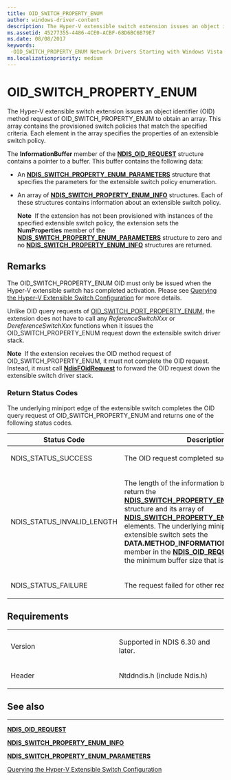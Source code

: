 ```yaml
---
title: OID_SWITCH_PROPERTY_ENUM
author: windows-driver-content
description: The Hyper-V extensible switch extension issues an object identifier (OID) method request of OID_SWITCH_PROPERTY_ENUM to obtain an array.
ms.assetid: 45277355-4486-4CE0-ACBF-68D6BC6B79E7
ms.date: 08/08/2017
keywords: 
 -OID_SWITCH_PROPERTY_ENUM Network Drivers Starting with Windows Vista
ms.localizationpriority: medium
---
```


# OID\_SWITCH\_PROPERTY\_ENUM


The Hyper-V extensible switch extension issues an object identifier (OID) method request of OID\_SWITCH\_PROPERTY\_ENUM to obtain an array. This array contains the provisioned switch policies that match the specified criteria. Each element in the array specifies the properties of an extensible switch policy.

The **InformationBuffer** member of the [**NDIS\_OID\_REQUEST**](https://msdn.microsoft.com/library/windows/hardware/ff566710) structure contains a pointer to a buffer. This buffer contains the following data:

-   An [**NDIS\_SWITCH\_PROPERTY\_ENUM\_PARAMETERS**](https://msdn.microsoft.com/library/windows/hardware/hh598253) structure that specifies the parameters for the extensible switch policy enumeration.

-   An array of [**NDIS\_SWITCH\_PROPERTY\_ENUM\_INFO**](https://msdn.microsoft.com/library/windows/hardware/hh598250) structures. Each of these structures contains information about an extensible switch policy.

    **Note**  If the extension has not been provisioned with instances of the specified extensible switch policy, the extension sets the **NumProperties** member of the [**NDIS\_SWITCH\_PROPERTY\_ENUM\_PARAMETERS**](https://msdn.microsoft.com/library/windows/hardware/hh598253) structure to zero and no [**NDIS\_SWITCH\_PROPERTY\_ENUM\_INFO**](https://msdn.microsoft.com/library/windows/hardware/hh598250) structures are returned.

     

Remarks
-------

The OID\_SWITCH\_PROPERTY\_ENUM OID must only be issued when the Hyper-V extensible switch has completed activation. Please see [Querying the Hyper-V Extensible Switch Configuration](https://msdn.microsoft.com/library/windows/hardware/hh598293) for more details.

Unlike OID query requests of [OID\_SWITCH\_PORT\_PROPERTY\_ENUM](oid-switch-port-property-enum.md), the extension does not have to call any *ReferenceSwitchXxx* or *DereferenceSwitchXxx* functions when it issues the OID\_SWITCH\_PROPERTY\_ENUM request down the extensible switch driver stack.

**Note**  If the extension receives the OID method request of OID\_SWITCH\_PROPERTY\_ENUM, it must not complete the OID request. Instead, it must call [**NdisFOidRequest**](https://msdn.microsoft.com/library/windows/hardware/ff561830) to forward the OID request down the extensible switch driver stack.

 

### Return Status Codes

The underlying miniport edge of the extensible switch completes the OID query request of OID\_SWITCH\_PROPERTY\_ENUM and returns one of the following status codes.

<table>
<colgroup>
<col width="50%" />
<col width="50%" />
</colgroup>
<thead>
<tr class="header">
<th>Status Code</th>
<th>Description</th>
</tr>
</thead>
<tbody>
<tr class="odd">
<td><p>NDIS_STATUS_SUCCESS</p></td>
<td><p>The OID request completed successfully.</p></td>
</tr>
<tr class="even">
<td><p>NDIS_STATUS_INVALID_LENGTH</p></td>
<td><p>The length of the information buffer is too small to return the <a href="https://msdn.microsoft.com/library/windows/hardware/hh598253" data-raw-source="[&lt;strong&gt;NDIS_SWITCH_PROPERTY_ENUM_PARAMETERS&lt;/strong&gt;](https://msdn.microsoft.com/library/windows/hardware/hh598253)"><strong>NDIS_SWITCH_PROPERTY_ENUM_PARAMETERS</strong></a> structure and its array of <a href="https://msdn.microsoft.com/library/windows/hardware/hh598250" data-raw-source="[&lt;strong&gt;NDIS_SWITCH_PROPERTY_ENUM_INFO&lt;/strong&gt;](https://msdn.microsoft.com/library/windows/hardware/hh598250)"><strong>NDIS_SWITCH_PROPERTY_ENUM_INFO</strong></a> elements. The underlying miniport edge of the extensible switch sets the <strong>DATA.METHOD_INFORMATION.BytesNeeded</strong> member in the <a href="https://msdn.microsoft.com/library/windows/hardware/ff566710" data-raw-source="[&lt;strong&gt;NDIS_OID_REQUEST&lt;/strong&gt;](https://msdn.microsoft.com/library/windows/hardware/ff566710)"><strong>NDIS_OID_REQUEST</strong></a> structure to the minimum buffer size that is required.</p></td>
</tr>
<tr class="odd">
<td><p>NDIS_STATUS_FAILURE</p></td>
<td><p>The request failed for other reasons.</p></td>
</tr>
</tbody>
</table>

 

Requirements
------------

<table>
<colgroup>
<col width="50%" />
<col width="50%" />
</colgroup>
<tbody>
<tr class="odd">
<td><p>Version</p></td>
<td><p>Supported in NDIS 6.30 and later.</p></td>
</tr>
<tr class="even">
<td><p>Header</p></td>
<td>Ntddndis.h (include Ndis.h)</td>
</tr>
</tbody>
</table>

## See also


****
[**NDIS\_OID\_REQUEST**](https://msdn.microsoft.com/library/windows/hardware/ff566710)

[**NDIS\_SWITCH\_PROPERTY\_ENUM\_INFO**](https://msdn.microsoft.com/library/windows/hardware/hh598250)

[**NDIS\_SWITCH\_PROPERTY\_ENUM\_PARAMETERS**](https://msdn.microsoft.com/library/windows/hardware/hh598253)

[Querying the Hyper-V Extensible Switch Configuration](https://msdn.microsoft.com/library/windows/hardware/hh598293)

 

 




